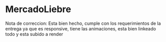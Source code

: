 # MercadoLiebre
Nota de correccion: Esta bien hecho, cumple con los requerimientos de la entrega ya que es responsive, tiene las animaciones, esta bien linkeado todo y esta subido a render

